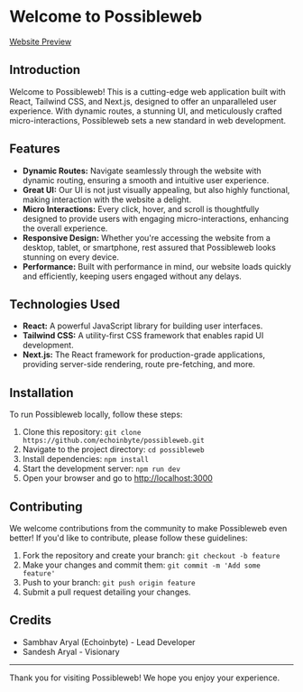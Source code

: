 # Welcome to Possibleweb

[Website Preview](https://possibleweb.vercel.app)

## Introduction

Welcome to Possibleweb! This is a cutting-edge web application built with React, Tailwind CSS, and Next.js, designed to offer an unparalleled user experience. With dynamic routes, a stunning UI, and meticulously crafted micro-interactions, Possibleweb sets a new standard in web development.

## Features

- **Dynamic Routes:** Navigate seamlessly through the website with dynamic routing, ensuring a smooth and intuitive user experience.
- **Great UI:** Our UI is not just visually appealing, but also highly functional, making interaction with the website a delight.
- **Micro Interactions:** Every click, hover, and scroll is thoughtfully designed to provide users with engaging micro-interactions, enhancing the overall experience.
- **Responsive Design:** Whether you're accessing the website from a desktop, tablet, or smartphone, rest assured that Possibleweb looks stunning on every device.
- **Performance:** Built with performance in mind, our website loads quickly and efficiently, keeping users engaged without any delays.

## Technologies Used

- **React:** A powerful JavaScript library for building user interfaces.
- **Tailwind CSS:** A utility-first CSS framework that enables rapid UI development.
- **Next.js:** The React framework for production-grade applications, providing server-side rendering, route pre-fetching, and more.

## Installation

To run Possibleweb locally, follow these steps:

1. Clone this repository: `git clone https://github.com/echoinbyte/possibleweb.git`
2. Navigate to the project directory: `cd possibleweb`
3. Install dependencies: `npm install`
4. Start the development server: `npm run dev`
5. Open your browser and go to [http://localhost:3000](http://localhost:3000)

## Contributing

We welcome contributions from the community to make Possibleweb even better! If you'd like to contribute, please follow these guidelines:

1. Fork the repository and create your branch: `git checkout -b feature`
2. Make your changes and commit them: `git commit -m 'Add some feature'`
3. Push to your branch: `git push origin feature`
4. Submit a pull request detailing your changes.

## Credits

- Sambhav Aryal (Echoinbyte) - Lead Developer
- Sandesh Aryal - Visionary

---

Thank you for visiting Possibleweb! We hope you enjoy your experience.
